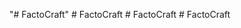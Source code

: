 "# FactoCraft" 
#   F a c t o C r a f t  
 #   F a c t o C r a f t  
 #   F a c t o C r a f t  
 